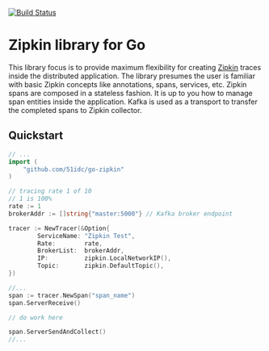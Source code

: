[![Build Status](https://travis-ci.org/51idc/go-zipkin.svg?branch=master)](https://travis-ci.org/51idc/go-zipkin)

# Zipkin library for Go

This library focus is to provide maximum flexibility for creating [Zipkin](http://zipkin.io) traces inside the distributed application.
The library presumes the user is familiar with basic Zipkin concepts like annotations, spans, services, etc.
Zipkin spans are composed in a stateless fashion. It is up to you how to manage span entities inside the application. 
Kafka is used as a transport to transfer the completed spans to Zipkin collector.

## Quickstart
 
```go
// ...
import (
    "github.com/51idc/go-zipkin"
)

// tracing rate 1 of 10
// 1 is 100%
rate := 1
brokerAddr := []string{"master:5000"} // Kafka broker endpoint

tracer := NewTracer(&Option{
		ServiceName: "Zipkin Test",
		Rate:        rate,
		BrokerList:  brokerAddr,
		IP:          zipkin.LocalNetworkIP(),
		Topic:       zipkin.DefaultTopic(),
})

//...
span := tracer.NewSpan("span_name")
span.ServerReceive()

// do work here

span.ServerSendAndCollect()
//...
```
